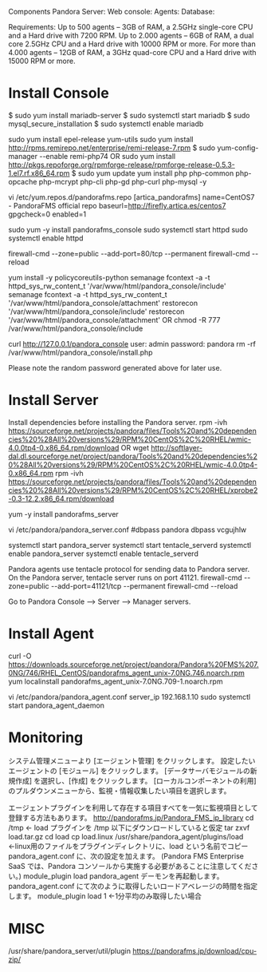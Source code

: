 ﻿

Components
	Pandora Server:
	Web console:
	Agents:
	Database:

Requirements:
	Up to 500 agents – 3GB of RAM, a 2.5GHz single-core CPU and a Hard drive with 7200 RPM.
	Up to 2.000 agents – 6GB of RAM, a dual core 2.5GHz CPU and a Hard drive with 10000 RPM or more.
	For more than 4.000 agents – 12GB of RAM, a 3GHz quad-core CPU and a Hard drive with 15000 RPM or more.


# Install Console
$ sudo yum install mariadb-server
$ sudo systemctl start mariadb
$ sudo mysql_secure_installation
$ sudo systemctl enable mariadb

sudo yum install epel-release yum-utils
sudo yum install http://rpms.remirepo.net/enterprise/remi-release-7.rpm
$ sudo yum-config-manager --enable remi-php74
OR
sudo yum install http://pkgs.repoforge.org/rpmforge-release/rpmforge-release-0.5.3-1.el7.rf.x86_64.rpm
$ sudo yum update
yum install php php-common php-opcache php-mcrypt php-cli php-gd php-curl php-mysql -y

vi /etc/yum.repos.d/pandorafms.repo
	[artica_pandorafms]
	name=CentOS7 - PandoraFMS official repo
	baseurl=http://firefly.artica.es/centos7
	gpgcheck=0
	enabled=1

sudo yum -y install pandorafms_console
sudo systemctl start httpd
sudo systemctl enable httpd

firewall-cmd --zone=public --add-port=80/tcp --permanent
firewall-cmd --reload

yum install -y policycoreutils-python
semanage fcontext -a -t httpd_sys_rw_content_t '/var/www/html/pandora_console/include'
semanage fcontext -a -t httpd_sys_rw_content_t '/var/www/html/pandora_console/attachment'
restorecon '/var/www/html/pandora_console/include'
restorecon '/var/www/html/pandora_console/attachment'
OR
chmod -R 777 /var/www/html/pandora_console/include

curl http://127.0.0.1/pandora_console
	user: admin
	password: pandora
rm -rf /var/www/html/pandora_console/install.php

Please note the random password generated above for later use.


# Install Server
Install dependencies before installing the Pandora server.
rpm -ivh https://sourceforge.net/projects/pandora/files/Tools%20and%20dependencies%20%28All%20versions%29/RPM%20CentOS%2C%20RHEL/wmic-4.0.0tp4-0.x86_64.rpm/download
OR wget http://softlayer-dal.dl.sourceforge.net/project/pandora/Tools%20and%20dependencies%20%28All%20versions%29/RPM%20CentOS%2C%20RHEL/wmic-4.0.0tp4-0.x86_64.rpm
rpm -ivh https://sourceforge.net/projects/pandora/files/Tools%20and%20dependencies%20%28All%20versions%29/RPM%20CentOS%2C%20RHEL/xprobe2-0.3-12.2.x86_64.rpm/download

yum -y install pandorafms_server

vi /etc/pandora/pandora_server.conf
	#dbpass pandora
	dbpass vcgujhlw

systemctl start pandora_server
systemctl start tentacle_serverd
systemctl enable pandora_server
systemctl enable tentacle_serverd

Pandora agents use tentacle protocol for sending data to Pandora server. On the Pandora server, tentacle server runs on port 41121.
firewall-cmd --zone=public --add-port=41121/tcp --permanent
firewall-cmd --reload


Go to Pandora Console –> Server –> Manager servers.

# Install Agent
curl -O https://downloads.sourceforge.net/project/pandora/Pandora%20FMS%207.0NG/746/RHEL_CentOS/pandorafms_agent_unix-7.0NG.746.noarch.rpm
yum localinstall pandorafms_agent_unix-7.0NG.709-1.noarch.rpm

vi /etc/pandora/pandora_agent.conf
server_ip 192.168.1.10
sudo systemctl start pandora_agent_daemon


# Monitoring
システム管理メニューより [エージェント管理] をクリックします。
設定したいエージェントの [モジュール] をクリックします。
[データサーバモジュールの新規作成] を選択し、[作成] をクリックします。
[ローカルコンポーネントの利用]のプルダウンメニューから、監視・情報収集したい項目を選択します。

エージェントプラグインを利用して存在する項目すべてを一気に監視項目として登録する方法もあります。
http://pandorafms.jp/Pandora_FMS_jp_library
	cd /tmp  ← load プラグインを /tmp 以下にダウンロードしていると仮定
	tar zxvf load.tar.gz
	cd load
	cp load.linux /usr/share/pandora_agent/plugins/load  ←linux用のファイルをプラグインディレクトリに、load という名前でコピー
	pandora_agent.conf に、次の設定を加えます。 (Pandora FMS Enterprise SaaS では、Pandora コンソールから実施する必要があることに注意してください。)
	module_plugin load
pandora_agent デーモンを再起動します。
pandora_agent.conf にて次のように取得したいロードアベレージの時間を指定します。
module_plugin load 1  ←1分平均のみ取得したい場合




# MISC
/usr/share/pandora_server/util/plugin
https://pandorafms.jp/download/cpu-zip/

